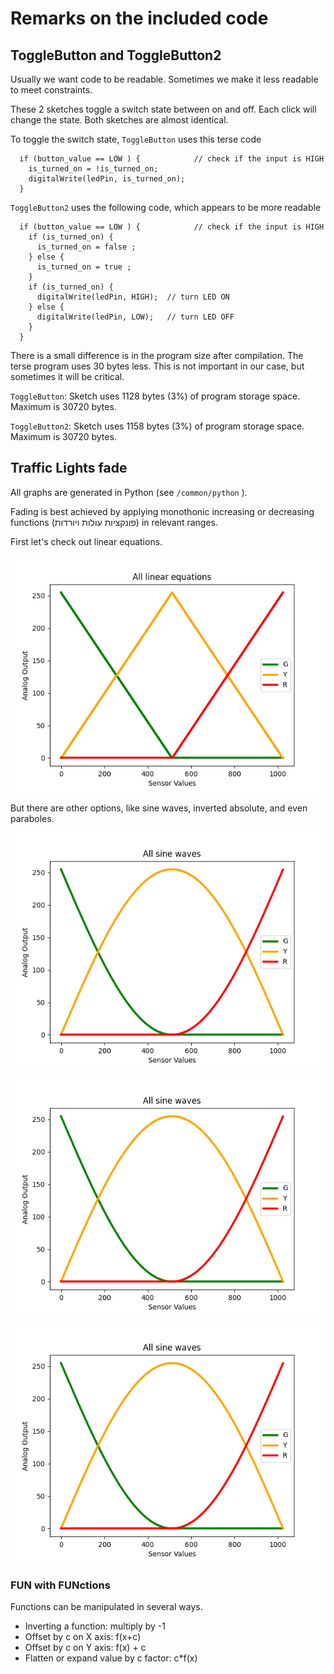 # Remarks on the included code
## ToggleButton and ToggleButton2
Usually we want code to be readable. Sometimes we make it less readable to meet constraints. 

These 2 sketches toggle a switch state between on and off. Each click will change the state. 
Both sketches are almost identical. 

To toggle the switch state, `ToggleButton` uses this terse code
```
  if (button_value == LOW ) {            // check if the input is HIGH
    is_turned_on = !is_turned_on; 
    digitalWrite(ledPin, is_turned_on);
  }
```
`ToggleButton2`	uses the following code, which appears to be more readable
```
  if (button_value == LOW ) {            // check if the input is HIGH
    if (is_turned_on) { 
      is_turned_on = false ;
    } else {
      is_turned_on = true ;
    }
    if (is_turned_on) {
      digitalWrite(ledPin, HIGH);  // turn LED ON
    } else {
      digitalWrite(ledPin, LOW);   // turn LED OFF
    }
  }
```
There is a small difference is in the program size after compilation. The terse program uses 30 bytes less. This is not important in our case, but sometimes it will be critical. 

`ToggleButton`: Sketch uses 1128 bytes (3%) of program storage space. Maximum is 30720 bytes. 

`ToggleButton2`: Sketch uses 1158 bytes (3%) of program storage space. Maximum is 30720 bytes. 



## Traffic Lights fade 

All graphs are generated in Python (see `/common/python` ).

Fading is best achieved by applying monothonic increasing or decreasing functions (פונקציות עולות ויורדות) in relevant ranges. 

First let's check out linear equations. 

![Linear equations](../common/images/TrafficLight-02-fade-image-00.png "Linear equations")

But there are other options, like sine waves, inverted absolute, and even paraboles. 

![Sine equations](../common/images/TrafficLight-02-fade-image-01.png "Sine equations")

![Sine + reverse absolute](../common/images/TrafficLight-02-fade-image-01.png "Sine equations")

![Sine equations](../common/images/TrafficLight-02-fade-image-01.png "Sine equations")

### FUN with FUNctions
Functions can be manipulated in several ways. 
* Inverting a function: multiply by -1
* Offset by c on X axis: f(x+c)
* Offset by c on Y axis: f(x) + c
* Flatten or expand value by c factor: c*f(x)